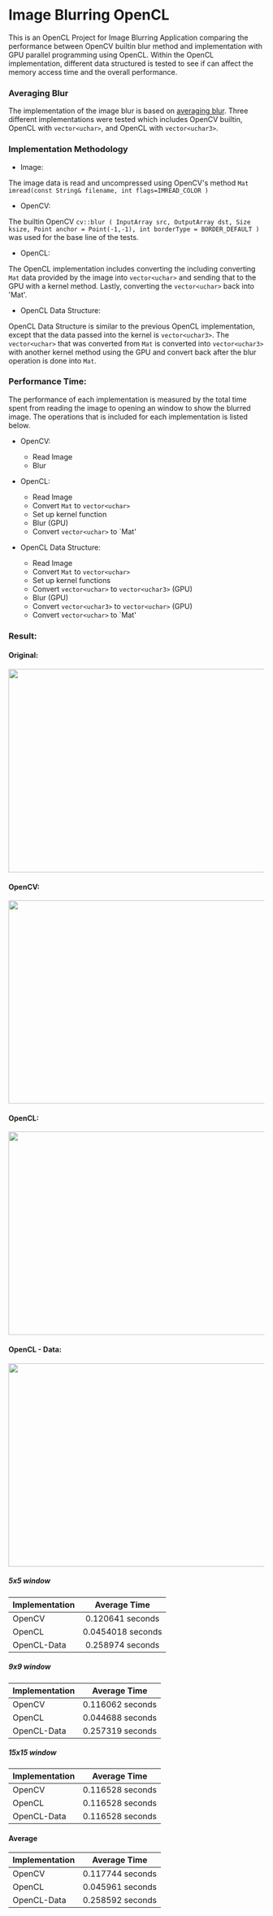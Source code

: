 # Image Blurring OpenCL
This is an OpenCL Project for Image Blurring Application comparing the performance between OpenCV builtin blur method and implementation with GPU parallel programming using OpenCL. Within the OpenCL implementation, different data structured is tested to see if can affect the memory access time and the overall performance.


### Averaging Blur
The implementation of the image blur is based on [averaging blur](https://mmeysenburg.github.io/image-processing/06-blurring/). Three different implementations were tested which includes OpenCV builtin, OpenCL with `vector<uchar>`, and OpenCL with `vector<uchar3>`.
  
### Implementation Methodology
 * Image:
 
 The image data is read and uncompressed using OpenCV's method `Mat imread(const String& filename, int flags=IMREAD_COLOR )`
 * OpenCV:
 
 
The builtin OpenCV ``` cv::blur ( InputArray src, OutputArray dst, Size ksize, Point anchor = Point(-1,-1), int borderType = BORDER_DEFAULT ) ``` was used for the base line of the tests.
 * OpenCL:
 
 
 The OpenCL implementation includes converting the including converting `Mat` data provided by the image into `vector<uchar>` and sending that to the GPU with a kernel method. Lastly, converting the `vector<uchar>` back into 'Mat'.
 * OpenCL Data Structure:
 
 OpenCL Data Structure is similar to the previous OpenCL implementation, except that the data passed into the kernel is `vector<uchar3>`. The `vector<uchar>` that was converted from `Mat` is converted into `vector<uchar3>` with another kernel method using the GPU and convert back after the blur operation is done into `Mat`.
 
### Performance Time:
The performance of each implementation is measured by the total time spent from reading the image to opening an window to show the blurred image. The operations that is included for each implementation is listed below.

 * OpenCV:
    * Read Image
    * Blur
 
 * OpenCL:
    * Read Image
    * Convert `Mat` to `vector<uchar>`
    * Set up kernel function
    * Blur (GPU)
    * Convert `vector<uchar>` to `Mat'
    
 * OpenCL Data Structure:
    * Read Image
    * Convert `Mat` to `vector<uchar>`
    * Set up kernel functions 
    * Convert `vector<uchar>` to `vector<uchar3>` (GPU)
    * Blur (GPU)
    * Convert `vector<uchar3>` to `vector<uchar>` (GPU)
    * Convert `vector<uchar>` to `Mat'
    
### Result: 

#### Original:
<p align="center">
  <img width="600" height="400" src="https://user-images.githubusercontent.com/27719918/55678620-88421a80-58b1-11e9-971a-6978a4f34098.jpg">
</p>

#### OpenCV:
<p align="center">
  <img width="600" height="400" src="https://user-images.githubusercontent.com/27719918/55678632-b0317e00-58b1-11e9-9481-c3bc36d39a98.jpg">
</p>

#### OpenCL:
<p align="center">
  <img width="600" height="400" src="https://user-images.githubusercontent.com/27719918/55678623-97c16380-58b1-11e9-9616-5206786015a3.jpg">
</p>

#### OpenCL - Data:
<p align="center">
  <img width="600" height="400" src="https://user-images.githubusercontent.com/27719918/55678628-a7d94300-58b1-11e9-8df2-ed0b91df7cf1.jpg">
</p>



##### 5x5 window

| Implementation   | Average Time      |
| ---------------- |:-----------------:| 
| OpenCV           | 0.120641 seconds  | 
| OpenCL           | 0.0454018 seconds | 
| OpenCL-Data      | 0.258974 seconds  | 

##### 9x9 window
| Implementation   | Average Time      |
| ---------------- |:-----------------:| 
| OpenCV           | 0.116062 seconds  | 
| OpenCL           | 0.044688  seconds | 
| OpenCL-Data      | 0.257319 seconds  | 

##### 15x15 window
| Implementation   | Average Time      |
| ---------------- |:-----------------:| 
| OpenCV           | 0.116528 seconds  | 
| OpenCL           | 0.116528  seconds | 
| OpenCL-Data      | 0.116528 seconds  | 

#### Average
| Implementation   | Average Time      |
| ---------------- |:-----------------:| 
| OpenCV           | 0.117744 seconds  | 
| OpenCL           | 0.045961  seconds | 
| OpenCL-Data      | 0.258592 seconds  | 


